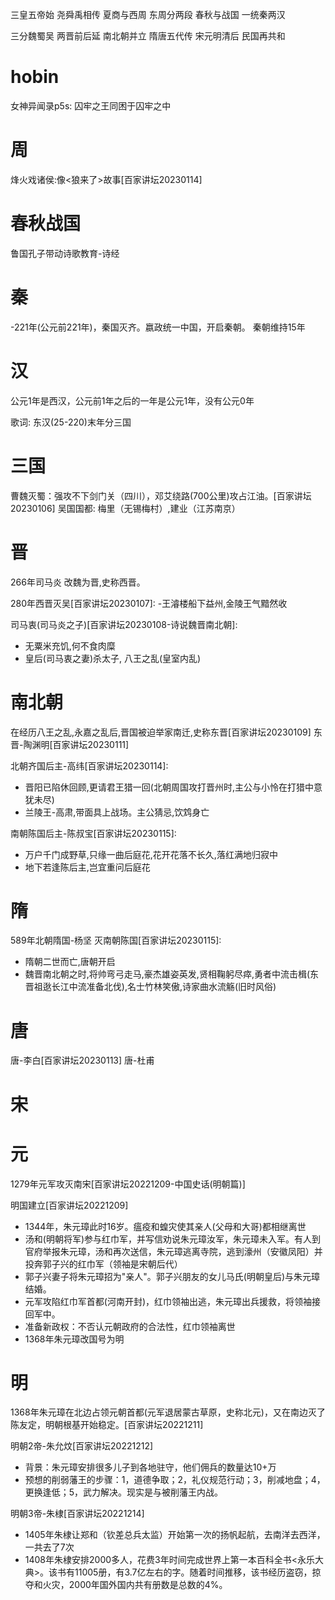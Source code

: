 三皇五帝始 尧舜禹相传
夏商与西周 东周分两段
春秋与战国 一统秦两汉

三分魏蜀吴 两晋前后延
南北朝并立 隋唐五代传
宋元明清后 民国再共和

# hobin
女神异闻录p5s: 囚牢之王同困于囚牢之中

# 周
烽火戏诸侯:像<狼来了>故事[百家讲坛20230114]

# 春秋战国
鲁国孔子带动诗歌教育-诗经

# 秦
-221年(公元前221年)，秦国灭齐。嬴政统一中国，开启秦朝。
秦朝维持15年
# 汉
公元1年是西汉，公元前1年之后的一年是公元1年，没有公元0年

歌词: 东汉(25-220)末年分三国

# 三国
曹魏灭蜀：强攻不下剑门关（四川），邓艾绕路(700公里)攻占江油。[百家讲坛20230106]
吴国国都: 梅里（无锡梅村）,建业（江苏南京）

# 晋
266年司马炎 改魏为晋,史称西晋。

280年西晋灭吴[百家讲坛20230107]:
-王濬楼船下益州,金陵王气黯然收

司马衷(司马炎之子)[百家讲坛20230108-诗说魏晋南北朝]:
- 无粟米充饥,何不食肉糜
- 皇后(司马衷之妻)杀太子, 八王之乱(皇室内乱)

# 南北朝
在经历八王之乱,永嘉之乱后,晋国被迫举家南迁,史称东晋[百家讲坛20230109]
东晋-陶渊明[百家讲坛20230111]

北朝齐国后主-高纬[百家讲坛20230114]:
- 晋阳已陷休回顾,更请君王猎一回(北朝周国攻打晋州时,主公与小怜在打猎中意犹未尽)
- 兰陵王-高肃,带面具上战场。主公猜忌,饮鸩身亡

南朝陈国后主-陈叔宝[百家讲坛20230115]:
- 万户千门成野草,只缘一曲后庭花,花开花落不长久,落红满地归寂中
- 地下若逢陈后主,岂宜重问后庭花

# 隋
589年北朝隋国-杨坚 灭南朝陈国[百家讲坛20230115]:
- 隋朝二世而亡,唐朝开启
- 魏晋南北朝之时,将帅弯弓走马,豪杰雄姿英发,贤相鞠躬尽瘁,勇者中流击楫(东晋祖逖长江中流准备北伐),名士竹林笑傲,诗家曲水流觞(旧时风俗)

# 唐
唐-李白[百家讲坛20230113]
唐-杜甫

# 宋
# 元
1279年元军攻灭南宋[百家讲坛20221209-中国史话(明朝篇)]

明国建立[百家讲坛20221209]
- 1344年，朱元璋此时16岁。瘟疫和蝗灾使其亲人(父母和大哥)都相继离世
- 汤和(明朝将军)参与红巾军，并写信劝说朱元璋汝军，朱元璋未入军。有人到官府举报朱元璋，汤和再次送信，朱元璋逃离寺院，逃到濠州（安徽凤阳）并投奔郭子兴的红巾军（领袖是宋朝后代）
- 郭子兴妻子将朱元璋招为"亲人"。郭子兴朋友的女儿马氏(明朝皇后)与朱元璋结婚。
- 元军攻陷红巾军首都(河南开封)，红巾领袖出逃，朱元璋出兵援救，将领袖接回军中。
- 准备新政权：不否认元朝政府的合法性，红巾领袖离世
- 1368年朱元璋改国号为明

# 明
1368年朱元璋在北边占领元朝首都(元军退居蒙古草原，史称北元)，又在南边灭了陈友定，明朝根基开始稳定。[百家讲坛20221211]

明朝2帝-朱允炆[百家讲坛20221212]
- 背景：朱元璋安排很多儿子到各地驻守，他们佣兵的数量达10+万
- 预想的削弱藩王的步骤：1，道德争取；2，礼仪规范行动；3，削减地盘；4，更换逢低；5，武力解决。现实是与被削藩王内战。

明朝3帝-朱棣[百家讲坛20221214]
- 1405年朱棣让郑和（钦差总兵太监）开始第一次的扬帆起航，去南洋去西洋，一共去了7次
- 1408年朱棣安排2000多人，花费3年时间完成世界上第一本百科全书<永乐大典>。该书有11005册，有3.7亿左右的字。随着时间推移，该书经历盗窃，掠夺和火灾，2000年国外国内共有册数是总数的4%。
